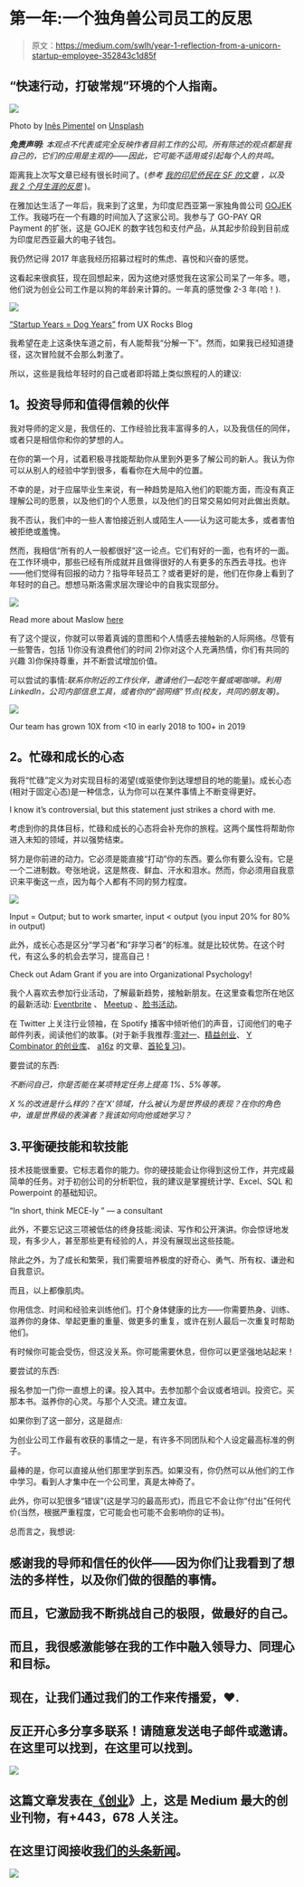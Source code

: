 # 第一年:一个独角兽公司员工的反思

> 原文：<https://medium.com/swlh/year-1-reflection-from-a-unicorn-startup-employee-352843c1d85f>

## “快速行动，打破常规”环境的个人指南。

![](img/56e76e1b0ccc0668e895ff594241c815.png)

Photo by [Inês Pimentel](https://unsplash.com/@deadqueenines?utm_source=medium&utm_medium=referral) on [Unsplash](https://unsplash.com?utm_source=medium&utm_medium=referral)

***免责声明:*** *本观点不代表或完全反映作者目前工作的公司。所有陈述的观点都是我自己的，它们的应用是主观的——因此，它可能不适用或引起每个人的共鸣。*

距离我上次写文章已经有很长时间了。(*参考* [*我的印尼侨民在 SF 的文章*](/@rdarsono/insights-on-tech-and-the-indonesian-diaspora-in-silicon-valley-18509889ac1) *，以及* [*我 2 个月生涯的反思*](/@rdarsono/soul-searching-meets-learning-8711b96e7f5d) )。

在雅加达生活了一年后，我来到了这里，为印度尼西亚第一家独角兽公司 [GOJEK](https://techcrunch.com/tag/go-jek/) 工作。我碰巧在一个有趣的时间加入了这家公司。我参与了 GO-PAY QR Payment 的扩张，这是 GOJEK 的数字钱包和支付产品，从其起步阶段到目前成为印度尼西亚最大的电子钱包。

我仍然记得 2017 年底我经历招募过程时的焦虑、喜悦和兴奋的感觉。

这看起来很疯狂，现在回想起来，因为这绝对感觉我在这家公司呆了一年多。嗯，他们说为创业公司工作是以狗的年龄来计算的。一年真的感觉像 2-3 年(哈！).

![](img/44c2d4021d94acb180dfcdf5a9853127.png)

[“Startup Years = Dog Years”](https://userexperiencerocks.wordpress.com/2017/07/13/startup-years-dog-years/) from UX Rocks Blog

我希望在走上这条快车道之前，有人能帮我“分解一下”。然而，如果我已经知道捷径，这次冒险就不会那么刺激了。

所以，这些是我给年轻时的自己或者即将踏上类似旅程的人的建议:

## **1。投资导师和值得信赖的伙伴**

我对导师的定义是，我信任的、工作经验比我丰富得多的人，以及我信任的同伴，或者只是相信你和你的梦想的人。

在你的第一个月，试着积极寻找能帮助你从里到外更多了解公司的新人。我认为你可以从别人的经验中学到很多，看看你在大局中的位置。

不幸的是，对于应届毕业生来说，有一种趋势是陷入他们的职能方面，而没有真正理解公司的愿景，以及他们的个人愿景，以及他们的日常交易如何对此做出贡献。

我不否认，我们中的一些人害怕接近别人或陌生人——认为这可能太多，或者害怕被拒绝或羞愧。

然而，我相信“所有的人一般都很好”这一论点。它们有好的一面，也有坏的一面。在工作环境中，那些已经有所成就并且做得很好的人有更多的东西去寻找。也许——他们觉得有回报的动力？指导年轻员工？或者更好的是，他们在你身上看到了年轻时的自己。想想马斯洛需求层次理论中的自我实现部分。

![](img/9a7afb921e355b9e66c2fd34bd42a9fa.png)

Read more about Maslow [here](https://en.wikipedia.org/wiki/Maslow%27s_hierarchy_of_needs)

有了这个提议，你就可以带着真诚的意图和个人情感去接触新的人际网络。尽管有一些警告，包括 1)你没有浪费他们的时间 2)你对这个人充满热情，你们有共同的兴趣 3)你保持尊重，并不断尝试增加价值。

可以尝试的事情:*联系你附近的工作伙伴，邀请他们一起吃午餐或喝咖啡。利用 LinkedIn，公司内部信息工具，或者你的“弱网络”节点(校友，共同的朋友等)。*

![](img/a987fb22dad5477ffafa0c9eec03b37e.png)

Our team has grown 10X from <10 in early 2018 to 100+ in 2019

## **2。忙碌和成长的心态**

我将“忙碌”定义为对实现目标的渴望(或驱使你到达理想目的地的能量)。成长心态(相对于固定心态)是一种信念，认为你可以在某件事情上不断变得更好。

I know it’s controversial, but this statement just strikes a chord with me.

考虑到你的具体目标，忙碌和成长的心态将会补充你的旅程。这两个属性将帮助你进入未知的领域，并以强势结束。

努力是你前进的动力。它必须是能直接“打动”你的东西。要么你有要么没有。它是一个二进制数。夸张地说，这是熬夜、鲜血、汗水和泪水。然而，你必须用自我意识来平衡这一点，因为每个人都有不同的努力程度。

![](img/4b5544df668820a7f0a162e46ed6aef0.png)

Input = Output; but to work smarter, input < output (you input 20% for 80% in output)

此外，成长心态是区分“学习者”和“非学习者”的标准。就是比较优势。在这个时代，有这么多的机会去学习，提高自己！

Check out Adam Grant if you are into Organizational Psychology!

我个人喜欢去参加行业活动，了解最新趋势，接触新朋友。在这里查看您所在地区的最新活动: [Eventbrite](https://www.eventbrite.com/) 、 [Meetup](https://www.meetup.com/) 、[脸书活动](https://www.facebook.com/events/)。

在 Twitter 上关注行业领袖，在 Spotify 播客中倾听他们的声音，订阅他们的电子邮件列表，阅读他们的故事。(对于新手我推荐:[零对一](https://www.goodreads.com/book/show/18050143-zero-to-one)、[精益创业](https://www.goodreads.com/book/show/10127019-the-lean-startup)、 [Y Combinator 的创业库](https://www.ycombinator.com/resources/)、 [a16z](https://a16z.com/content/) 的文章、[首轮复习](https://firstround.com/review/))。

要尝试的东西:

*不断问自己，你是否能在某项特定任务上提高 1%、5%等等。*

*X %的改进是什么样的？在‘X’领域，什么被认为是世界级的表现？在你的角色中，谁是世界级的表演者？我该如何向他或她学习？*

## 3.平衡硬技能和软技能

技术技能很重要。它标志着你的能力。你的硬技能会让你得到这份工作，并完成最简单的任务。对于初创公司的分析职位，我的建议是掌握统计学、Excel、SQL 和 Powerpoint 的基础知识。

“In short, think MECE-ly ” — a consultant

此外，不要忘记这三项被低估的终身技能:阅读、写作和公开演讲。你会惊讶地发现，有多少人，甚至那些更有经验的人，并没有展现出这些技能。

除此之外，为了成长和繁荣，我们需要培养极度的好奇心、勇气、所有权、谦逊和自我意识。

而且，以上都像肌肉。

你用信念、时间和经验来训练他们。打个身体健康的比方——你需要热身、训练、滋养你的身体、举起更重的重量、做更多的重复，或许在别人最后一次重复时帮助他们。

有时候你可能会受伤，但这没关系。你可能需要休息，但你可以更坚强地站起来！

要尝试的东西:

报名参加一门你一直想上的课。投入其中。去参加那个会议或者培训。投资它。买那本书。滋养你的心灵。与那个人交流。建立友谊。

如果你到了这一部分，这是甜点:

为创业公司工作最有收获的事情之一是，有许多不同团队和个人设定最高标准的例子。

最棒的是，你可以直接从他们那里学到东西。如果没有，你仍然可以从他们的工作中学习。看到人才集中在一个公司里，真是太神奇了。

此外，你可以犯很多“错误”(这是学习的最高形式)，而且它不会让你“付出”任何代价(当然，根据严重程度，它可能会也可能不会影响你的证书)。

总而言之，我想说:

## 感谢我的导师和信任的伙伴——因为你们让我看到了想法的多样性，以及你们做的很酷的事情。

## 而且，它激励我不断挑战自己的极限，做最好的自己。

## 而且，我很感激能够在我的工作中融入领导力、同理心和目标。

## 现在，让我们通过我们的工作来传播爱，❤.

## 反正开心多分享多联系！请随意发送电子邮件或邀请。在这里可以找到，在这里可以找到。

[![](img/308a8d84fb9b2fab43d66c117fcc4bb4.png)](https://medium.com/swlh)

## 这篇文章发表在[《创业](https://medium.com/swlh)》上，这是 Medium 最大的创业刊物，有+443，678 人关注。

## 在这里订阅接收[我们的头条新闻](https://growthsupply.com/the-startup-newsletter/)。

[![](img/b0164736ea17a63403e660de5dedf91a.png)](https://medium.com/swlh)